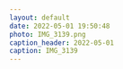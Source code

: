 ```yaml
---
layout: default
date: 2022-05-01 19:50:48
photo: IMG_3139.png
caption_header: 2022-05-01
caption: IMG_3139
---
```

